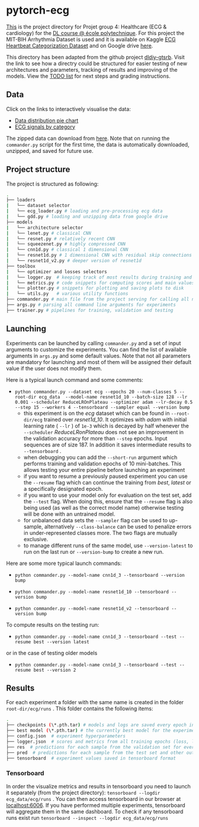 # pytorch-ecg
[This](https://github.com/fv316/MAP583) is the project directory for Projet group 4: Healthcare (ECG & cardiology) for the [DL course @ école polytechnique](https://mlelarge.github.io/dataflowr-web/). For this project the MIT-BIH Arrhythmia Dataset is used and it is available on Kaggle [ECG Heartbeat Categorization Dataset](https://www.kaggle.com/shayanfazeli/heartbeat) and on Google drive [here](https://drive.google.com/file/d/17Rd4YpGwssSpk4xZAT5AyYskjvs95dAY/view?usp=sharing).

This directory has been adapted from the github project [dldiy-gtsrb](https://github.com/abursuc/dldiy-gtsrb). Visit the link to see how a directry could be structured for easier testing of new architectures and parameters, tracking of results and improving of the models. View the [TODO list](https://github.com/fv316/MAP583/blob/master/notebooks/README.md) for next steps and grading instructions.

## Data

Click on the links to interactively visualise the data:

* [Data distribution pie chart](https://htmlpreview.github.io/?https://github.com/fv316/MAP583/blob/master/notebooks/graphs/pie.html)
* [ECG signals by category](https://htmlpreview.github.io/?https://github.com/fv316/MAP583/blob/master/notebooks/graphs/signals.html)

The zipped data can download from [here](https://drive.google.com/file/d/17Rd4YpGwssSpk4xZAT5AyYskjvs95dAY/view?usp=sharing). Note that on running the `commander.py` script for the first time, the data is automatically downloaded, unzipped, and saved for future use.

## Project structure

The project is structured as following:

``` bash
.
├── loaders
|   └── dataset selector
|   └── ecg_loader.py # loading and pre-processing ecg data
|   └── gdd.py # loading and unzipping data from google drive
├── models
|   └── architecture selector
|   └── lenet.py # classical CNN
|   └── resnet.py # relatively recent CNN 
|   └── squeezenet.py # highly compressed CNN
|   └── cnn1d.py # classical 1 dimensional CNN
|   └── resnet1d.py # 1 dimensional CNN with residual skip connections
|   └── resnet1d_v2.py # deeper version of resnet1d
├── toolbox
|   └── optimizer and losses selectors
|   └── logger.py  # keeping track of most results during training and storage to static .html file
|   └── metrics.py # code snippets for computing scores and main values to track
|   └── plotter.py # snippets for plotting and saving plots to disk
|   └── utils.py   # various utility functions
├── commander.py # main file from the project serving for calling all necessary functions for training and testing
├── args.py # parsing all command line arguments for experiments
├── trainer.py # pipelines for training, validation and testing
```

## Launching

Experiments can be launched by calling `commander.py` and a set of input arguments to customize the experiments. You can find the list of available arguments in `args.py` and some default values. Note that not all parameters are mandatory for launching and most of them will be assigned their default value if the user does not modify them.

Here is a typical launch command and some comments:

* `python commander.py --dataset ecg --epochs 20 --num-classes 5 --root-dir ecg_data  --model-name resnet1d_10 --batch-size 128 --lr 0.001 --scheduler ReduceLROnPlateau --optimizer adam --lr-decay 0.5 --step 15 --workers 4 --tensorboard --sampler equal --version bump` 
  + this experiment is on the _ecg_ dataset which can be found in `--root-dir/ecg` trained over _resnet1d_10_. It optimizes with _adam_ with initial learning rate ( `--lr` ) of `1e-3` which is decayed by half whenever the `--scheduler` _ReduceLRonPlateau_ does not see an improvement in the validation accuracy for more than `--step` epochs. Input sequences are of size 187. In addition it saves intermediate results to `--tensorboard` .
  + when debugging you can add the `--short-run` argument which performs training and validation epochs of 10 mini-batches. This allows testing your entire pipeline before launching an experiment
  + if you want to resume a previously paused experiment you can use the `--resume` flag which can continue the training from _best_, _latest_ or a specifically designated epoch.
  + if you want to use your model only for evaluation on the test set, add the `--test` flag. When doing this, ensure that the `--resume` flag is also being used (as well as the correct model name) otherwise testing will be done with an untrained model.
  + for unbalanced data sets the `--sampler` flag can be used to up-sample, alternatively `--class-balance` can be used to penalize errors in under-represented classes more. The two flags are mutually exclusive.
  + to manage different runs of the same model, use `--version-latest` to run on the last run or `--version-bump` to create a new run.

Here are some more typical launch commands:

* `python commander.py --model-name cnn1d_3 --tensorboard --version bump` 

* `python commander.py --model-name resnet1d_10 --tensorboard --version bump` 

* `python commander.py --model-name resnet1d_v2 --tensorboard --version bump` 

To compute results on the testing run:

* `python commander.py --model-name cnn1d_3 --tensorboard --test --resume best --version latest` 

or in the case of testing older models

* `python commander.py --model-name cnn1d_3 --tensorboard --test --resume best --version 2` 




## Results

For each experiment a folder with the same name is created in the folder `root-dir/ecg/runs` . This folder contains the following items:

``` bash
.
├── checkpoints (\*.pth.tar) # models and logs are saved every epoch in .tar files. Non-modulo 5 epochs are then deleted.
├── best model (\*.pth.tar) # the currently best model for the experiment is saved separately
├── config.json  # experiment hyperparameters
├── logger.json  # scores and metrics from all training epochs (loss, learning rate, accuracy,etc.)
├── res  # predictions for each sample from the validation set for every epoch
├── pred  # predictions for each sample from the test set and other outputs e.g. confusion matrices
├── tensorboard  # experiment values saved in tensorboard format
 ```

### Tensorboard

In order the visualize metrics and results in tensorboard you need to launch it separately (from the project directory): `tensorboard --logdir ecg_data/ecg/runs` . You can then access tensorboard in our browser at [localhost:6006](localhost:6006). If you have performed multiple experiments, tensorboard will aggregate them in the same dashboard. To check if any tensorboard runs exist run `tensorboard --inspect --logdir ecg_data/ecg/runs` 


